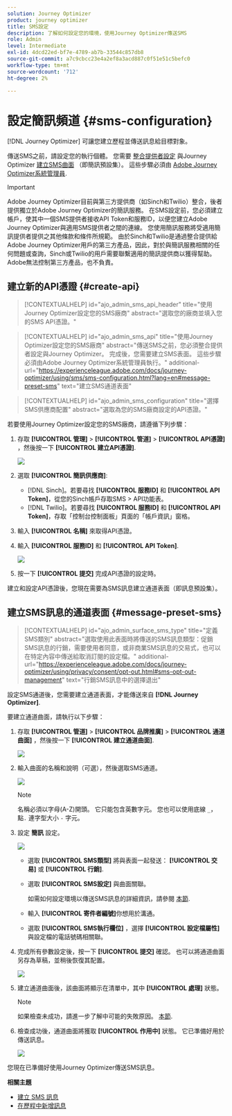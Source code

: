 ```yaml
---
solution: Journey Optimizer
product: journey optimizer
title: SMS設定
description: 了解如何設定您的環境，使用Journey Optimizer傳送SMS
role: Admin
level: Intermediate
exl-id: 4dcd22ed-bf7e-4789-ab7b-33544c857db8
source-git-commit: a7c9cbcc23e4a2ef8a3acd887c0f51e51c5befc0
workflow-type: tm+mt
source-wordcount: '712'
ht-degree: 2%

---
```


# 設定簡訊頻道 {#sms-configuration}

[!DNL Journey Optimizer] 可讓您建立歷程並傳送訊息給目標對象。

傳送SMS之前，請設定您的執行個體。 您需要 [整合提供者設定](#create-api) 與Journey Optimizer [建立SMS曲面](#message-preset-sms) （即簡訊預設集）。 這些步驟必須由 [Adobe Journey Optimizer系統管理員](../start/path/administrator.md).

>[!IMPORTANT]
>
>Adobe Journey Optimizer目前與第三方提供商（如Sinch和Twilio）整合，後者提供獨立於Adobe Journey Optimizer的簡訊服務。  在SMS設定前，您必須建立帳戶，使其中一個SMS提供者接收API Token和服務ID，以便您建立Adobe Journey Optimizer與適用SMS提供者之間的連線。 您使用簡訊服務將受適用簡訊提供者提供之其他條款和條件所規範。 由於Sinch和Twilio是通過整合提供給Adobe Journey Optimizer用戶的第三方產品，因此，對於與簡訊服務相關的任何問題或查詢，Sinch或Twilio的用戶需要聯繫適用的簡訊提供商以獲得幫助。 Adobe無法控制第三方產品，也不負責。

## 建立新的API憑證 {#create-api}

>[!CONTEXTUALHELP]
>id="ajo_admin_sms_api_header"
>title="使用Journey Optimizer設定您的SMS廠商"
>abstract="選取您的廠商並填入您的SMS API憑證。"

>[!CONTEXTUALHELP]
>id="ajo_admin_sms_api"
>title="使用Journey Optimizer設定您的SMS廠商"
>abstract="傳送SMS之前，您必須整合提供者設定與Journey Optimizer。 完成後，您需要建立SMS表面。 這些步驟必須由Adobe Journey Optimizer系統管理員執行。"
>additional-url="https://experienceleague.adobe.com/docs/journey-optimizer/using/sms/sms-configuration.html?lang=en#message-preset-sms" text="建立SMS通道表面"

>[!CONTEXTUALHELP]
>id="ajo_admin_sms_configuration"
>title="選擇SMS供應商配置"
>abstract="選取為您的SMS廠商設定的API憑證。"

若要使用Journey Optimizer設定您的SMS廠商，請遵循下列步驟：

1. 存取 **[!UICONTROL 管理]** > **[!UICONTROL 管道]** > **[!UICONTROL API憑證]** ，然後按一下 **[!UICONTROL 建立API憑證]**.

   ![](assets/sms_6.png)

1. 選取 **[!UICONTROL 簡訊供應商]**:

   * [!DNL Sinch]。若要尋找 **[!UICONTROL 服務ID]** 和 **[!UICONTROL API Token]**，從您的Sinch帳戶存取SMS > API功能表。
   * [!DNL Twilio]。若要尋找 **[!UICONTROL 服務ID]** 和 **[!UICONTROL API Token]**，存取「控制台控制面板」頁面的「帳戶資訊」窗格。

1. 輸入 **[!UICONTROL 名稱]** 來取得API憑證。

1. 輸入 **[!UICONTROL 服務ID]** 和 **[!UICONTROL API Token]**.

   ![](assets/sms_7.png)

1. 按一下 **[!UICONTROL 提交]** 完成API憑證的設定時。

建立和設定API憑證後，您現在需要為SMS訊息建立通道表面（即訊息預設集）。

## 建立SMS訊息的通道表面 {#message-preset-sms}

>[!CONTEXTUALHELP]
>id="ajo_admin_surface_sms_type"
>title="定義SMS類別"
>abstract="選取使用此表面時將傳送的SMS訊息類型：促銷SMS訊息的行銷，需要使用者同意，或非商業SMS訊息的交易式，也可以在特定內容中傳送給取消訂閱的設定檔。"
>additional-url="https://experienceleague.adobe.com/docs/journey-optimizer/using/privacy/consent/opt-out.html#sms-opt-out-management" text="行銷SMS訊息中的選擇退出"

設定SMS通道後，您需要建立通道表面，才能傳送來自 **[!DNL Journey Optimizer]**.

要建立通道曲面，請執行以下步驟：

1. 存取 **[!UICONTROL 管道]** > **[!UICONTROL 品牌推廣]** > **[!UICONTROL 通道曲面]** ，然後按一下 **[!UICONTROL 建立通道曲面]**.

   ![](assets/preset-create.png)

1. 輸入曲面的名稱和說明（可選），然後選取SMS通道。

   ![](assets/sms_preset.png)

   >[!NOTE]
   >
   > 名稱必須以字母(A-Z)開頭。 它只能包含英數字元。 您也可以使用底線 `_`，點`.` 連字型大小 `-` 字元。

1. 設定 **簡訊** 設定。

   ![](assets/preset-sms.png)

   * 選取 **[!UICONTROL SMS類型]** 將與表面一起發送： **[!UICONTROL 交易]** 或 **[!UICONTROL 行銷]**.

   * 選取 **[!UICONTROL SMS設定]** 與曲面關聯。

      如需如何設定環境以傳送SMS訊息的詳細資訊，請參閱 [本節](#create-api).

   * 輸入 **[!UICONTROL 寄件者編號]** &#x200B;你想用於溝通。

   * 選取 **[!UICONTROL SMS執行欄位]** ，選擇 **[!UICONTROL 設定檔屬性]** 與設定檔的電話號碼相關聯。

1. 完成所有參數設定後，按一下 **[!UICONTROL 提交]** 確認。 也可以將通道曲面另存為草稿，並稍後恢復其配置。

   ![](assets/sms_preset_2.png)

1. 建立通道曲面後，該曲面將顯示在清單中，其中 **[!UICONTROL 處理]** 狀態。

   >[!NOTE]
   >
   >如果檢查未成功，請進一步了解中可能的失敗原因。 [本節](#monitor-channel-surfaces).

1. 檢查成功後，通道曲面將獲取 **[!UICONTROL 作用中]** 狀態。 它已準備好用於傳送訊息。

   ![](assets/preset-active.png)

您現在已準備好使用Journey Optimizer傳送SMS訊息。

**相關主題**

* [建立 SMS 訊息](create-sms.md)
* [在歷程中新增訊息](../building-journeys/journeys-message.md)

